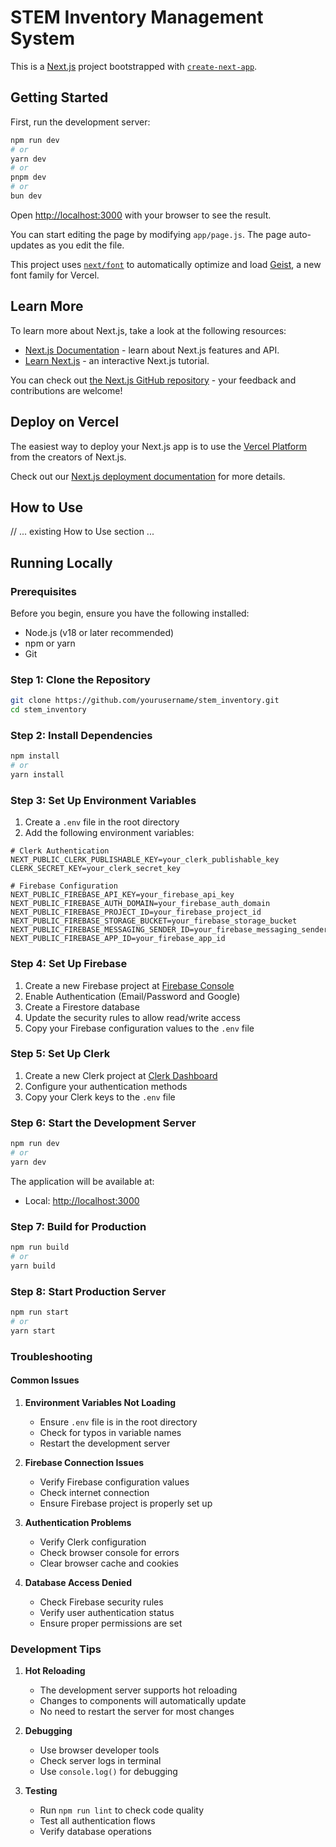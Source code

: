 # STEM Inventory Management System

This is a [Next.js](https://nextjs.org) project bootstrapped with [`create-next-app`](https://nextjs.org/docs/app/api-reference/cli/create-next-app).

## Getting Started

First, run the development server:

```bash
npm run dev
# or
yarn dev
# or
pnpm dev
# or
bun dev
```

Open [http://localhost:3000](http://localhost:3000) with your browser to see the result.

You can start editing the page by modifying `app/page.js`. The page auto-updates as you edit the file.

This project uses [`next/font`](https://nextjs.org/docs/app/building-your-application/optimizing/fonts) to automatically optimize and load [Geist](https://vercel.com/font), a new font family for Vercel.

## Learn More

To learn more about Next.js, take a look at the following resources:

- [Next.js Documentation](https://nextjs.org/docs) - learn about Next.js features and API.
- [Learn Next.js](https://nextjs.org/learn) - an interactive Next.js tutorial.

You can check out [the Next.js GitHub repository](https://github.com/vercel/next.js) - your feedback and contributions are welcome!

## Deploy on Vercel

The easiest way to deploy your Next.js app is to use the [Vercel Platform](https://vercel.com/new?utm_medium=default-template&filter=next.js&utm_source=create-next-app&utm_campaign=create-next-app-readme) from the creators of Next.js.

Check out our [Next.js deployment documentation](https://nextjs.org/docs/app/building-your-application/deploying) for more details.

## How to Use

// ... existing How to Use section ...

## Running Locally

### Prerequisites
Before you begin, ensure you have the following installed:
- Node.js (v18 or later recommended)
- npm or yarn
- Git

### Step 1: Clone the Repository
```bash
git clone https://github.com/yourusername/stem_inventory.git
cd stem_inventory
```

### Step 2: Install Dependencies
```bash
npm install
# or
yarn install
```

### Step 3: Set Up Environment Variables
1. Create a `.env` file in the root directory
2. Add the following environment variables:
```env
# Clerk Authentication
NEXT_PUBLIC_CLERK_PUBLISHABLE_KEY=your_clerk_publishable_key
CLERK_SECRET_KEY=your_clerk_secret_key

# Firebase Configuration
NEXT_PUBLIC_FIREBASE_API_KEY=your_firebase_api_key
NEXT_PUBLIC_FIREBASE_AUTH_DOMAIN=your_firebase_auth_domain
NEXT_PUBLIC_FIREBASE_PROJECT_ID=your_firebase_project_id
NEXT_PUBLIC_FIREBASE_STORAGE_BUCKET=your_firebase_storage_bucket
NEXT_PUBLIC_FIREBASE_MESSAGING_SENDER_ID=your_firebase_messaging_sender_id
NEXT_PUBLIC_FIREBASE_APP_ID=your_firebase_app_id
```

### Step 4: Set Up Firebase
1. Create a new Firebase project at [Firebase Console](https://console.firebase.google.com/)
2. Enable Authentication (Email/Password and Google)
3. Create a Firestore database
4. Update the security rules to allow read/write access
5. Copy your Firebase configuration values to the `.env` file

### Step 5: Set Up Clerk
1. Create a new Clerk project at [Clerk Dashboard](https://dashboard.clerk.dev/)
2. Configure your authentication methods
3. Copy your Clerk keys to the `.env` file

### Step 6: Start the Development Server
```bash
npm run dev
# or
yarn dev
```

The application will be available at:
- Local: [http://localhost:3000](http://localhost:3000)

### Step 7: Build for Production
```bash
npm run build
# or
yarn build
```

### Step 8: Start Production Server
```bash
npm run start
# or
yarn start
```

### Troubleshooting

#### Common Issues

1. **Environment Variables Not Loading**
   - Ensure `.env` file is in the root directory
   - Check for typos in variable names
   - Restart the development server

2. **Firebase Connection Issues**
   - Verify Firebase configuration values
   - Check internet connection
   - Ensure Firebase project is properly set up

3. **Authentication Problems**
   - Verify Clerk configuration
   - Check browser console for errors
   - Clear browser cache and cookies

4. **Database Access Denied**
   - Check Firebase security rules
   - Verify user authentication status
   - Ensure proper permissions are set

### Development Tips

1. **Hot Reloading**
   - The development server supports hot reloading
   - Changes to components will automatically update
   - No need to restart the server for most changes

2. **Debugging**
   - Use browser developer tools
   - Check server logs in terminal
   - Use `console.log()` for debugging

3. **Testing**
   - Run `npm run lint` to check code quality
   - Test all authentication flows
   - Verify database operations
